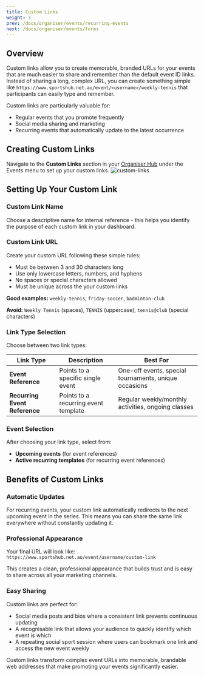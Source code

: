 ```yaml
---
title: Custom Links
weight: 3
prev: /docs/organiser/events/recurring-events
next: /docs/organiser/events/forms
---
```


## Overview

Custom links allow you to create memorable, branded URLs for your events that are much easier to share and remember than the default event ID links. Instead of sharing a long, complex URL, you can create something simple like `https://www.sportshub.net.au/event/<username>/weekly-tennis` that participants can easily type and remember.

Custom links are particularly valuable for:

- Regular events that you promote frequently
- Social media sharing and marketing
- Recurring events that automatically update to the latest occurrence

## Creating Custom Links

Navigate to the **Custom Links** section in your [Organiser Hub](/organiser/event/custom-links) under the Events menu to set up your custom links.
![custom-links](/images/docs/organisers/events/custom-links.png)

## Setting Up Your Custom Link

### Custom Link Name

Choose a descriptive name for internal reference - this helps you identify the purpose of each custom link in your dashboard.

### Custom Link URL

Create your custom URL following these simple rules:

- Must be between 3 and 30 characters long
- Use only lowercase letters, numbers, and hyphens
- No spaces or special characters allowed
- Must be unique across the your custom links

**Good examples:** `weekly-tennis`, `friday-soccer`, `badminton-club`

**Avoid:** `Weekly Tennis` (spaces), `TENNIS` (uppercase), `tennis@club` (special characters)

### Link Type Selection

Choose between two link types:

| Link Type                     | Description                          | Best For                                              |
| ----------------------------- | ------------------------------------ | ----------------------------------------------------- |
| **Event Reference**           | Points to a specific single event    | One-off events, special tournaments, unique occasions |
| **Recurring Event Reference** | Points to a recurring event template | Regular weekly/monthly activities, ongoing classes    |

### Event Selection

After choosing your link type, select from:

- **Upcoming events** (for event references)
- **Active recurring templates** (for recurring event references)

## Benefits of Custom Links

### Automatic Updates

For recurring events, your custom link automatically redirects to the next upcoming event in the series. This means you can share the same link everywhere without constantly updating it.

### Professional Appearance

Your final URL will look like: `https://www.sportshub.net.au/event/username/custom-link`

This creates a clean, professional appearance that builds trust and is easy to share across all your marketing channels.

### Easy Sharing

Custom links are perfect for:

- Social media posts and bios where a consistent link prevents continuous updating
- A recognisable link that allows your audience to quickly identify which event is which
- A repeating social sport session where users can bookmark one link and access the new event weekly

Custom links transform complex event URLs into memorable, brandable web addresses that make promoting your events significantly easier.
